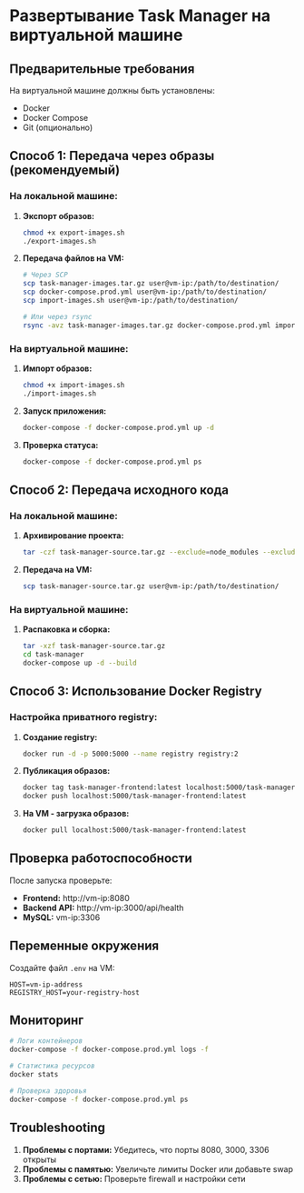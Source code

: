 # Развертывание Task Manager на виртуальной машине

## Предварительные требования

На виртуальной машине должны быть установлены:
- Docker
- Docker Compose
- Git (опционально)

## Способ 1: Передача через образы (рекомендуемый)

### На локальной машине:

1. **Экспорт образов:**
   ```bash
   chmod +x export-images.sh
   ./export-images.sh
   ```

2. **Передача файлов на VM:**
   ```bash
   # Через SCP
   scp task-manager-images.tar.gz user@vm-ip:/path/to/destination/
   scp docker-compose.prod.yml user@vm-ip:/path/to/destination/
   scp import-images.sh user@vm-ip:/path/to/destination/
   
   # Или через rsync
   rsync -avz task-manager-images.tar.gz docker-compose.prod.yml import-images.sh user@vm-ip:/path/to/destination/
   ```

### На виртуальной машине:

1. **Импорт образов:**
   ```bash
   chmod +x import-images.sh
   ./import-images.sh
   ```

2. **Запуск приложения:**
   ```bash
   docker-compose -f docker-compose.prod.yml up -d
   ```

3. **Проверка статуса:**
   ```bash
   docker-compose -f docker-compose.prod.yml ps
   ```

## Способ 2: Передача исходного кода

### На локальной машине:

1. **Архивирование проекта:**
   ```bash
   tar -czf task-manager-source.tar.gz --exclude=node_modules --exclude=.git .
   ```

2. **Передача на VM:**
   ```bash
   scp task-manager-source.tar.gz user@vm-ip:/path/to/destination/
   ```

### На виртуальной машине:

1. **Распаковка и сборка:**
   ```bash
   tar -xzf task-manager-source.tar.gz
   cd task-manager
   docker-compose up -d --build
   ```

## Способ 3: Использование Docker Registry

### Настройка приватного registry:

1. **Создание registry:**
   ```bash
   docker run -d -p 5000:5000 --name registry registry:2
   ```

2. **Публикация образов:**
   ```bash
   docker tag task-manager-frontend:latest localhost:5000/task-manager-frontend:latest
   docker push localhost:5000/task-manager-frontend:latest
   ```

3. **На VM - загрузка образов:**
   ```bash
   docker pull localhost:5000/task-manager-frontend:latest
   ```

## Проверка работоспособности

После запуска проверьте:

- **Frontend:** http://vm-ip:8080
- **Backend API:** http://vm-ip:3000/api/health
- **MySQL:** vm-ip:3306

## Переменные окружения

Создайте файл `.env` на VM:
```env
HOST=vm-ip-address
REGISTRY_HOST=your-registry-host
```

## Мониторинг

```bash
# Логи контейнеров
docker-compose -f docker-compose.prod.yml logs -f

# Статистика ресурсов
docker stats

# Проверка здоровья
docker-compose -f docker-compose.prod.yml ps
```

## Troubleshooting

1. **Проблемы с портами:** Убедитесь, что порты 8080, 3000, 3306 открыты
2. **Проблемы с памятью:** Увеличьте лимиты Docker или добавьте swap
3. **Проблемы с сетью:** Проверьте firewall и настройки сети 